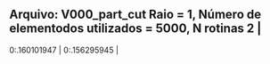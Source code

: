 Arquivo: V000_part_cut
Raio = 1,
Número de elementodos utilizados = 5000,
N rotinas 2 |
-------------
0:.160101947 |
0:.156295945 |
